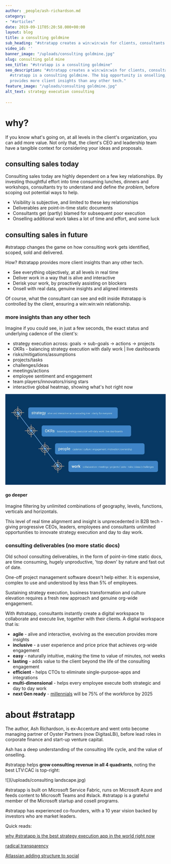 ```yaml
---
author: _people/ash-richardson.md
category:
- "#articles"
date: 2019-09-11T05:20:58.000+00:00
layout: blog
title: a consulting goldmine
sub_heading: "#stratapp creates a win:win:win for clients, consultants and #stratapp"
video_id: ''
banner_image: "/uploads/consulting goldmine.jpg"
slug: consulting gold mine
seo_title: "#stratapp is a consulting goldmine"
seo_description: "#stratapp creates a win:win:win for clients, consultants and #stratapp.
  #stratapp is a consulting goldmine. The big opportunity is onselling, as #stratapp
  provides more client insights than any other tech."
feature_image: "/uploads/consulting goldmine.jpg"
alt_text: strategy execution consulting

---
```

# why?

If you know what's going on, at all levels in the client's organization, you can add more value.  Not only that, the client's CEO and leadership team have a tangible context for considering your ideas and proposals.

## consulting sales today

Consulting sales today are highly dependent on a few key relationships.  By investing thoughtful effort into time consuming lunches, dinners and workshops, consultants try to understand and define _the problem_, before scoping out potential ways to help.

* Visibility is subjective, and limited to these key relationships
* Deliverables are point-in-time static documents
* Consultants get (partly) blamed for subsequent poor execution
* Onselling additional work takes a lot of time and effort, and some luck

## consulting sales in future

\#stratapp changes the game on how consulting work gets identified, scoped, sold and delivered.

How?  #stratapp provides more client insights than any other tech.

* See everything objectively, at all levels in real time
* Deliver work in a way that is alive and interactive
* Derisk your work, by proactively assisting on blockers
* Onsell with real data, genuine insights and aligned interests

Of course, what the consultant can see and edit inside #stratapp is controlled by the client, ensuring a win:win:win relationship.

### more insights than any other tech

Imagine if you could see, in just a few seconds, the exact status and underlying cadence of the client's:

* strategy execution across: goals -> sub-goals -> actions -> projects
* OKRs - balancing strategy execution with daily work | live dashboards
* risks/mitigations/assumptions
* projects/tasks
* challenges/ideas
* meetings/actions
* employee sentiment and engagement
* team players/innovators/rising stars
* interactive global heatmap, showing what's hot right now

![](/uploads/alignment-jpg.jpg)

#### go deeper

Imagine filtering by unlimited combinations of geography, levels, functions, verticals and horizontals.

This level of real time alignment and insight is unprecedented in B2B tech - giving progressive CEOs, leaders, employees and consultants unlimited opportunities to innovate strategy execution and day to day work.

### consulting deliverables (no more static docs)

Old school consulting deliverables, in the form of point-in-time static docs, are time consuming, hugely unproductive, 'top down' by nature and fast out of date.

One-off project management software doesn't help either.  It is expensive, complex to use and understood by less than 5% of employees.

Sustaining strategy execution, business transformation and culture elevation requires a fresh new approach and genuine org-wide engagement.

With #stratapp, consultants instantly create a digital workspace to collaborate and execute live, together with their clients.  A digital workspace that is:

* **agile** - alive and interactive, evolving as the execution provides more insights
* **inclusive** - a user experience and price price that achieves org-wide engagement
* **easy** - naturally intuitive, making the time to value of minutes, not weeks
* **lasting** - adds value to the client beyond the life of the consulting engagement
* **efficient** - helps CTOs to eliminate single-purpose-apps and integrations
* **multi-dimensional** - helps every employee execute both strategic and day to day work
* **next Gen ready** - [millennials](https://stratapp.ai/blog/radical-transparency/ "millennials") will be 75% of the workforce by 2025

# about #stratapp

The author, Ash Richardson, is ex-Accenture and went onto become managing partner of Oyster Partners (now DigitasLBi), before lead roles in corporate finance and start-up venture capital.

Ash has a deep understanding of the consulting life cycle, and the value of onselling.

\#stratapp helps **grow consulting revenue in all 4 quadrants**, noting the best LTV:CAC is top-right:

![](/uploads/consulting landscape.jpg)

\#stratapp is built on Microsoft Service Fabric, runs on Microsoft Azure and feeds content to Microsoft Teams and #slack. #stratapp is a grateful member of the Microsoft startup and cosell programs.

\#stratapp has experienced co-founders, with a 10 year vision backed by investors who are market leaders.

Quick reads:

[why #stratapp is the best strategy execution app in the world right now](https://stratapp.ai/blog/best-strategy-execution-software-app/ "best strategy execution app")

[radical transparency](https://stratapp.ai/blog/radical-transparency/ "radical transparency")

[Atlassian adding structure to social](https://stratapp.ai/blog/atlassian-stride-social-with-structure/ "social with structure")
